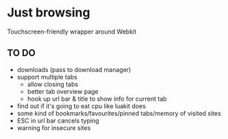 # Just browsing

Touchscreen-friendly wrapper around Webkit

## TO DO

- downloads (pass to download manager)
- support multiple tabs
  - allow closing tabs
  - better tab overview page
  - hook up url bar & title to show info for current tab
- find out if it's going to eat cpu like luakit does
- some kind of bookmarks/favourites/pinned tabs/memory of visited sites
- ESC in url bar cancels typing
- warning for insecure sites
